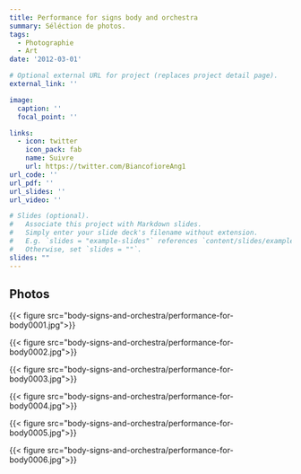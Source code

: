 ```yaml
---
title: Performance for signs body and orchestra
summary: Séléction de photos.
tags:
  - Photographie
  - Art
date: '2012-03-01'

# Optional external URL for project (replaces project detail page).
external_link: ''

image:
  caption: ''
  focal_point: ''

links:
  - icon: twitter
    icon_pack: fab
    name: Suivre
    url: https://twitter.com/BiancofioreAng1
url_code: ''
url_pdf: ''
url_slides: ''
url_video: ''

# Slides (optional).
#   Associate this project with Markdown slides.
#   Simply enter your slide deck's filename without extension.
#   E.g. `slides = "example-slides"` references `content/slides/example-slides.md`.
#   Otherwise, set `slides = ""`.
slides: ""
---
```


## Photos

{{< figure src="body-signs-and-orchestra/performance-for-body0001.jpg">}}

{{< figure src="body-signs-and-orchestra/performance-for-body0002.jpg">}}

{{< figure src="body-signs-and-orchestra/performance-for-body0003.jpg">}}

{{< figure src="body-signs-and-orchestra/performance-for-body0004.jpg">}}

{{< figure src="body-signs-and-orchestra/performance-for-body0005.jpg">}}

{{< figure src="body-signs-and-orchestra/performance-for-body0006.jpg">}}

